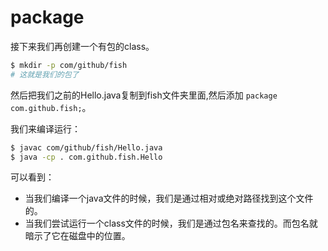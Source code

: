 # package
接下来我们再创建一个有包的class。

```bash
$ mkdir -p com/github/fish
# 这就是我们的包了
```

然后把我们之前的Hello.java复制到fish文件夹里面,然后添加
`package com.github.fish;`。

我们来编译运行：
``` bash
$ javac com/github/fish/Hello.java
$ java -cp . com.github.fish.Hello 
```
可以看到：
- 当我们编译一个java文件的时候，我们是通过相对或绝对路径找到这个文件的。
- 当我们尝试运行一个class文件的时候，我们是通过包名来查找的。而包名就暗示了它在磁盘中的位置。
